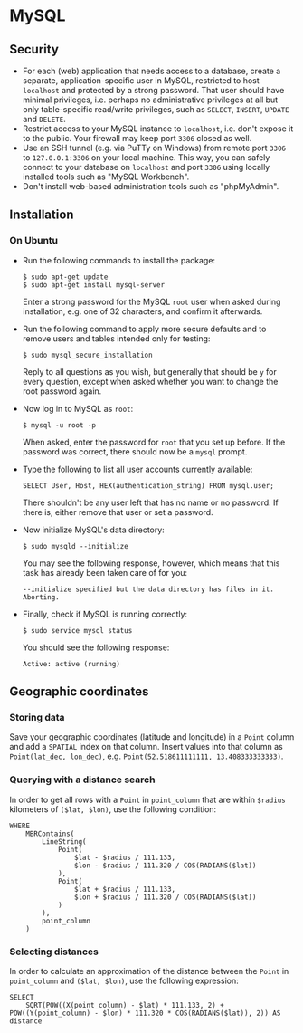 # MySQL

## Security

 * For each (web) application that needs access to a database, create a separate, application-specific user in MySQL, restricted to host `localhost` and protected by a strong password. That user should have minimal privileges, i.e. perhaps no administrative privileges at all but only table-specific read/write privileges, such as `SELECT`, `INSERT`, `UPDATE` and `DELETE`.
 * Restrict access to your MySQL instance to `localhost`, i.e. don't expose it to the public. Your firewall may keep port `3306` closed as well.
 * Use an SSH tunnel (e.g. via PuTTy on Windows) from remote port `3306` to `127.0.0.1:3306` on your local machine. This way, you can safely connect to your database on `localhost` and port `3306` using locally installed tools such as "MySQL Workbench".
 * Don't install web-based administration tools such as "phpMyAdmin".

## Installation

### On Ubuntu

 * Run the following commands to install the package:

   ```
   $ sudo apt-get update
   $ sudo apt-get install mysql-server
   ```

   Enter a strong password for the MySQL `root` user when asked during installation, e.g. one of 32 characters, and confirm it afterwards.

 * Run the following command to apply more secure defaults and to remove users and tables intended only for testing:

   ```
   $ sudo mysql_secure_installation
   ```

   Reply to all questions as you wish, but generally that should be `y` for every question, except when asked whether you want to change the root password again.

 * Now log in to MySQL as `root`:

   ```
   $ mysql -u root -p
   ```

   When asked, enter the password for `root` that you set up before. If the password was correct, there should now be a `mysql` prompt.

 * Type the following to list all user accounts currently available:

   ```
   SELECT User, Host, HEX(authentication_string) FROM mysql.user;
   ```

   There shouldn't be any user left that has no name or no password. If there is, either remove that user or set a password.

 * Now initialize MySQL's data directory:

   ```
   $ sudo mysqld --initialize
   ```

   You may see the following response, however, which means that this task has already been taken care of for you:

   ```
   --initialize specified but the data directory has files in it. Aborting.
   ```

 * Finally, check if MySQL is running correctly:

   ```
   $ sudo service mysql status
   ```

   You should see the following response:

   ```
   Active: active (running)
   ```

## Geographic coordinates

### Storing data

Save your geographic coordinates (latitude and longitude) in a `Point` column and add a `SPATIAL` index on that column. Insert values into that column as `Point(lat_dec, lon_dec)`, e.g. `Point(52.518611111111, 13.408333333333)`.

### Querying with a distance search

In order to get all rows with a `Point` in `point_column` that are within `$radius` kilometers of `($lat, $lon)`, use the following condition:

```
WHERE
    MBRContains(
        LineString(
            Point(
                $lat - $radius / 111.133,
                $lon - $radius / 111.320 / COS(RADIANS($lat))
            ),
            Point(
                $lat + $radius / 111.133,
                $lon + $radius / 111.320 / COS(RADIANS($lat))
            )
        ),
        point_column
    )
```

### Selecting distances

In order to calculate an approximation of the distance between the `Point` in `point_column` and `($lat, $lon)`, use the following expression:

```
SELECT
    SQRT(POW((X(point_column) - $lat) * 111.133, 2) + POW((Y(point_column) - $lon) * 111.320 * COS(RADIANS($lat)), 2)) AS distance
```
